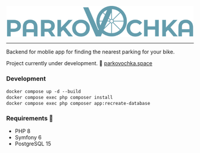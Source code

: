 <p align="center">
  <img src="https://github.com/wbrframe/parkovochka/blob/main/public/landing/logo.svg" alt="Parkovochka logo">
</p>

---
Backend for moblie app for finding the nearest parking for your bike.

Project currently under development. 🚀 [parkovochka.space](https://parkovochka.space)

### Development

    docker compose up -d --build
    docker compose exec php composer install
    docker compose exec php composer app:recreate-database

### Requirements 🧐

* PHP 8
* Symfony 6
* PostgreSQL 15

